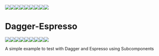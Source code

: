 ![](http://emojis.slackmojis.com/emojis/images/1471119455/978/conga_parrot.gif)![](http://emojis.slackmojis.com/emojis/images/1471119455/978/conga_parrot.gif)![](http://emojis.slackmojis.com/emojis/images/1471119455/978/conga_parrot.gif)![](http://emojis.slackmojis.com/emojis/images/1471119455/978/conga_parrot.gif)![](http://emojis.slackmojis.com/emojis/images/1471119455/978/conga_parrot.gif)![](http://emojis.slackmojis.com/emojis/images/1471119455/978/conga_parrot.gif)![](http://emojis.slackmojis.com/emojis/images/1471119455/978/conga_parrot.gif)![](http://emojis.slackmojis.com/emojis/images/1471119455/978/conga_parrot.gif)![](http://emojis.slackmojis.com/emojis/images/1471119455/978/conga_parrot.gif)
# Dagger-Espresso
![](http://emojis.slackmojis.com/emojis/images/1471119458/991/reverse_conga_parrot.gif)![](http://emojis.slackmojis.com/emojis/images/1471119458/991/reverse_conga_parrot.gif)![](http://emojis.slackmojis.com/emojis/images/1471119458/991/reverse_conga_parrot.gif)![](http://emojis.slackmojis.com/emojis/images/1471119458/991/reverse_conga_parrot.gif)![](http://emojis.slackmojis.com/emojis/images/1471119458/991/reverse_conga_parrot.gif)![](http://emojis.slackmojis.com/emojis/images/1471119458/991/reverse_conga_parrot.gif)![](http://emojis.slackmojis.com/emojis/images/1471119458/991/reverse_conga_parrot.gif)![](http://emojis.slackmojis.com/emojis/images/1471119458/991/reverse_conga_parrot.gif)![](http://emojis.slackmojis.com/emojis/images/1471119458/991/reverse_conga_parrot.gif)


A simple example to test with Dagger and Espresso using Subcomponents
